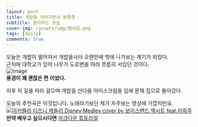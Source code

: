 ```yaml
---
layout: post
title: 개밥을 사러가면서 본풍경
subtitle: 봄이라는 모습 
cover-img: /assets/img/썸네일.png
tags: [daily]
comments: true
---
```

오늘은 개밥이 떨어져서 개밥을사러 오랜만에 밖에 나가보는 계기가 되었다.    
근처에 대학교가 있어 나무가 도로변을 따라 쪼름히 서있던 것이다.  
![image](Asset/img/개밥.jpg)   
**풍경이 꽤 괜찮은 편 이었다.**  

이후 저 길을 따라 걸으며 개밥을 산다음 아이스크림을 입에 문채 집으로 돌아갔다.  

오늘의 추천곡은 이것입니다. 노래라기보단 제가 자주보는 영상에 가깝지만요.  
[![아카펠라 디즈니 메들리 Disney Medley cover by 보이스밴드 엑시트 feat.이희주](https://img.youtube.com/vi/lVqNI6qP1ms/0.jpg)](youtube.com/watch?v=lVqNI6qP1ms&list=RDMMuJUzAMEeYfM&index=12)  
**만약 배우고 싶으시다면** [마크다운 튜토리얼](https://www.markdowntutorial.com/)  



